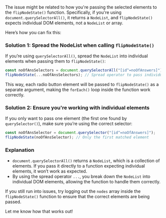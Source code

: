 The issue might be related to how you're passing the selected elements to the `flipNodeState()` function. Specifically, if you're using `document.querySelectorAll()`, it returns a `NodeList`, and `flipNodeState()` expects individual DOM elements, not a `NodeList` or array.

Here’s how you can fix this:

### Solution 1: Spread the NodeList when calling `flipNodeState()`

If you’re using `querySelectorAll()`, spread the `NodeList` into individual elements when passing them to `flipNodeState()`:

```javascript
const noOfAnsSelectors = document.querySelectorAll("[id^=noOfAnswers]");
flipNodeState(...noOfAnsSelectors); // Spread operator to pass individual nodes
```

This way, each radio button element will be passed to `flipNodeState()` as a separate argument, making the `forEach()` loop inside the function work correctly.

### Solution 2: Ensure you're working with individual elements

If you only want to pass one element (the first one found by `querySelector()`), make sure you’re using the correct selector:

```javascript
const noOfAnsSelector = document.querySelector("[id^=noOfAnswers]");
flipNodeState(noOfAnsSelector); // Only the first matched element
```

### Explanation

- `document.querySelectorAll()` returns a `NodeList`, which is a collection of elements. If you pass it directly to a function expecting individual elements, it won’t work as expected.
- By using the spread operator `...`, you break down the `NodeList` into individual DOM elements, allowing the function to handle them correctly.

If you still run into issues, try logging out the `nodes` array inside the `flipNodeState()` function to ensure that the correct elements are being passed.

Let me know how that works out!